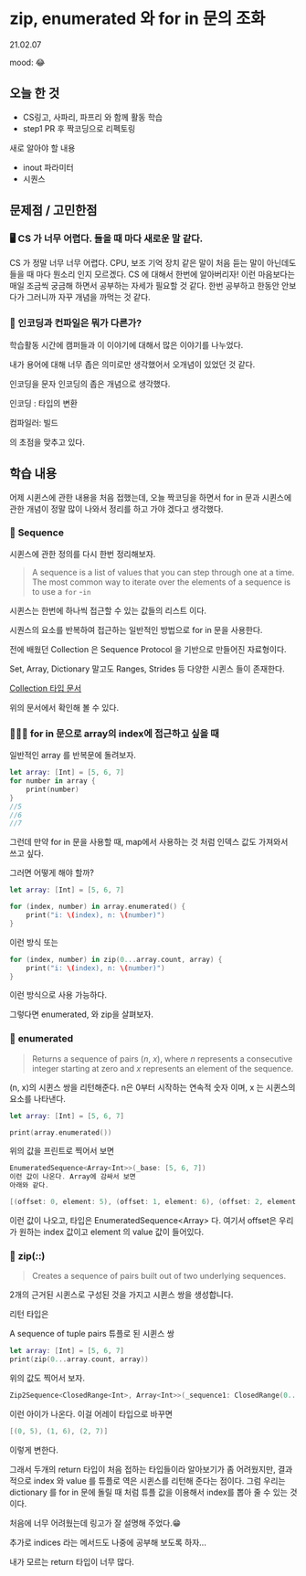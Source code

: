 # zip, enumerated 와 for in 문의 조화

21.02.07

mood: 😂

## 오늘 한 것

- CS링고, 사파리, 파프리 와 함께 활동 학습
- step1 PR 후 짝코딩으로 리펙토링

새로 알아야 할 내용

- inout 파라미터
- 시퀀스


## 문제점 / 고민한점

### 🖥 CS 가 너무 어렵다. 들을 때 마다 새로운 말 같다.

CS 가 정말 너무 너무 어렵다. CPU, 보조 기억 장치 같은 말이 처음 듣는 말이 아닌데도 들을 때 마다 뭔소리 인지 모르겠다. CS 에 대해서 한번에 알아버리자! 이런 마음보다는 매일 조금씩 궁금해 하면서 공부하는 자세가 필요할 것 같다. 한번 공부하고 한동안 안보다가 그러니까 자꾸 개념을 까먹는 것 같다. 

### 🔁 인코딩과 컨파일은 뭐가 다른가?

학습활동 시간에 캠퍼들과 이 이야기에 대해서 많은 이야기를 나누었다. 

내가 용어에 대해 너무 좁은 의미로만 생각했어서 오개념이 있었던 것 같다. 

인코딩을 문자 인코딩의 좁은 개념으로 생각했다. 

인코딩 : 타입의 변환 

컴파일러: 빌드 

의 초점을 맞추고 있다. 


## 학습 내용

어제 시퀸스에 관한 내용을 처음 접했는데, 오늘 짝코딩을 하면서 for in 문과 시퀸스에 관한 개념이 정말 많이 나와서 정리를 하고 가야 겠다고 생각했다.

### 🍡 **Sequence**

시퀸스에 관한 정의를 다시 한번 정리해보자. 

> A sequence is a list of values that you can step through one at a time. The most common way to iterate over the elements of a sequence is to use a `for`
-`in`
> 

시퀸스는 한번에 하나씩 접근할 수 있는 값들의 리스트 이다. 

시퀀스의 요소를 반복하여 접근하는 일반적인 방법으로 for in 문을 사용한다. 

전에 배웠던 Collection 은 Sequence Protocol 을 기반으로 만들어진 자료형이다. 

Set, Array, Dictionary 말고도 Ranges, Strides 등 다양한 시퀸스 들이 존재한다.

[Collection 타입 문서 ](https://developer.apple.com/documentation/swift/swift_standard_library/collections)

위의 문서에서 확인해 볼 수 있다. 

### 🏃🏻‍♀️ **for in 문으로 array의 index에 접근하고 싶을 때**

일반적인 array 를 반복문에 돌려보자.

```swift
let array: [Int] = [5, 6, 7]
for number in array {
    print(number)
}
//5
//6
//7
```

그런데 만약 for in 문을 사용할 때, map에서 사용하는 것 처럼 인덱스 값도 가져와서 쓰고 싶다. 

그러면 어떻게 해야 할까? 

```swift
let array: [Int] = [5, 6, 7]

for (index, number) in array.enumerated() {
    print("i: \(index), n: \(number)")
}
```

이런 방식 또는 

```swift
for (index, number) in zip(0...array.count, array) {
    print("i: \(index), n: \(number)")
}
```

이런 방식으로 사용 가능하다. 

그렇다면 enumerated, 와 zip을 살펴보자. 


### 🥜 **enumerated**

> Returns a sequence of pairs (*n*, *x*), where *n* represents a consecutive integer starting at zero and *x* represents an element of the sequence.
> 

(n, x)의 시퀸스 쌍을 리턴해준다. n은 0부터 시작하는 연속적 숫자 이며, x 는 시퀸스의 요소를 나타낸다. 

```swift
let array: [Int] = [5, 6, 7]

print(array.enumerated())
```
위의 값을 프린트로 찍어서 보면 

```swift
EnumeratedSequence<Array<Int>>(_base: [5, 6, 7])
이런 값이 나온다. Array에 감싸서 보면 
아래와 같다.

[(offset: 0, element: 5), (offset: 1, element: 6), (offset: 2, element: 7)]
```

이런 값이 나오고, 타입은 EnumeratedSequence<Array<Element>> 다. 
여기서 offset은 우리가 원하는 index 값이고 element 의 value 값이 들어있다. 


### 💾 **zip(_:_:)**

> Creates a sequence of pairs built out of two underlying sequences.
> 

2개의 근거된 시퀸스로 구성된 것을 가지고 시퀸스 쌍을 생성합니다. 

리턴 타입은 

A sequence of tuple pairs 튜플로 된 시퀸스 쌍

```swift
let array: [Int] = [5, 6, 7]
print(zip(0...array.count, array))
```

위의 값도 찍어서 보자. 

```swift
Zip2Sequence<ClosedRange<Int>, Array<Int>>(_sequence1: ClosedRange(0...3), _sequence2: [5, 6, 7])
```

이런 아이가 나온다. 
이걸 어레이 타입으로 바꾸면 

```swift
[(0, 5), (1, 6), (2, 7)]
```

이렇게 변한다. 

그래서 두개의 return 타입이 처음 접하는 타입들이라 알아보기가 좀 어려웠지만, 
결과적으로 index 와 value 를 튜플로 역은 시퀸스를 리턴해 준다는 점이다.
그럼 우리는 dictionary 를 for in 문에 돌릴 때 처럼 튜플 값을 이용해서 index를 뽑아 줄 수 있는 것이다.

처음에 너무 어려웠는데 링고가 잘 설명해 주었다.😁 

추가로 indices 라는 메서드도 나중에 공부해 보도록 하자...

내가 모르는 return 타입이 너무 많다. 